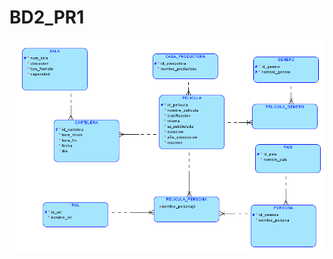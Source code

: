 # BD2_PR1

![ER de la practiac](https://github.com/jeannirasic/BD2_PR1/blob/master/ER_PROYECTO.png)

